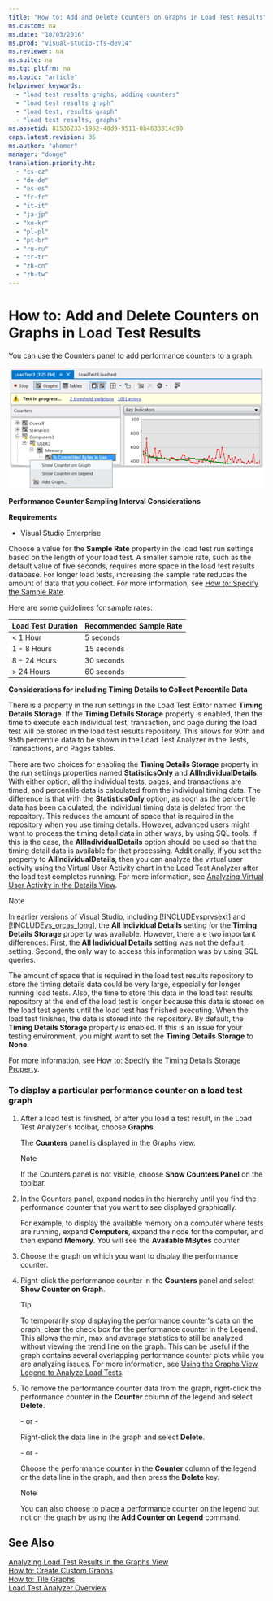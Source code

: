 ```yaml
---
title: "How to: Add and Delete Counters on Graphs in Load Test Results"
ms.custom: na
ms.date: "10/03/2016"
ms.prod: "visual-studio-tfs-dev14"
ms.reviewer: na
ms.suite: na
ms.tgt_pltfrm: na
ms.topic: "article"
helpviewer_keywords: 
  - "load test results graphs, adding counters"
  - "load test results graph"
  - "load test, results graph"
  - "load test results, graphs"
ms.assetid: 81536233-1962-40d9-9511-0b4633814d90
caps.latest.revision: 35
ms.author: "ahomer"
manager: "douge"
translation.priority.ht: 
  - "cs-cz"
  - "de-de"
  - "es-es"
  - "fr-fr"
  - "it-it"
  - "ja-jp"
  - "ko-kr"
  - "pl-pl"
  - "pt-br"
  - "ru-ru"
  - "tr-tr"
  - "zh-cn"
  - "zh-tw"
---
```

# How to: Add and Delete Counters on Graphs in Load Test Results
You can use the Counters panel to add performance counters to a graph.  
  
 ![Added counter to graph](../dv_TeamTestALM/media/ltest_selectcounter.png "LTest_SelectCounter")  
  
 **Performance Counter Sampling Interval Considerations**  
  
 **Requirements**  
  
-   Visual Studio Enterprise  
  
 Choose a value for the **Sample Rate** property in the load test run settings based on the length of your load test. A smaller sample rate, such as the default value of five seconds, requires more space in the load test results database. For longer load tests, increasing the sample rate reduces the amount of data that you collect. For more information, see [How to: Specify the Sample Rate](../dv_TeamTestALM/how-to--specify-the-sample-rate-for-a-load-test-run-setting.md).  
  
 Here are some guidelines for sample rates:  
  
|Load Test Duration|Recommended Sample Rate|  
|------------------------|-----------------------------|  
|\< 1 Hour|5 seconds|  
|1 - 8 Hours|15 seconds|  
|8 - 24 Hours|30 seconds|  
|> 24 Hours|60 seconds|  
  
 **Considerations for including Timing Details to Collect Percentile Data**  
  
 There is a property in the run settings in the Load Test Editor named **Timing Details Storage**. If the **Timing Details Storage** property is enabled, then the time to execute each individual test, transaction, and page during the load test will be stored in the load test results repository. This allows for 90th and 95th percentile data to be shown in the Load Test Analyzer in the Tests, Transactions, and Pages tables.  
  
 There are two choices for enabling the **Timing Details Storage** property in the run settings properties named **StatisticsOnly** and **AllIndividualDetails**. With either option, all the individual tests, pages, and transactions are timed, and percentile data is calculated from the individual timing data. The difference is that with the **StatisticsOnly** option, as soon as the percentile data has been calculated, the individual timing data is deleted from the repository. This reduces the amount of space that is required in the repository when you use timing details. However, advanced users might want to process the timing detail data in other ways, by using SQL tools. If this is the case, the **AllIndividualDetails** option should be used so that the timing detail data is available for that processing. Additionally, if you set the property to **AllIndividualDetails**, then you can analyze the virtual user activity using the Virtual User Activity chart in the Load Test Analyzer after the load test completes running. For more information, see [Analyzing Virtual User Activity in the Details View](../dv_TeamTestALM/analyzing-load-test-virtual-user-activity-in-the-details-view-of-the-load-test-analyzer.md).  
  
> [!NOTE]
>  In earlier versions of Visual Studio, including [!INCLUDE[vsprvsext](../dv_TeamTestALM/includes/vsprvsext_md.md)] and [!INCLUDE[vs_orcas_long](../dv_TeamTestALM/includes/vs_orcas_long_md.md)], the **All Individual Details** setting for the **Timing Details Storage** property was available. However, there are two important differences: First, the **All Individual Details** setting was not the default setting. Second, the only way to access this information was by using SQL queries.  
  
 The amount of space that is required in the load test results repository to store the timing details data could be very large, especially for longer running load tests. Also, the time to store this data in the load test results repository at the end of the load test is longer because this data is stored on the load test agents until the load test has finished executing. When the load test finishes, the data is stored into the repository. By default, the **Timing Details Storage** property is enabled. If this is an issue for your testing environment, you might want to set the **Timing Details Storage** to **None**.  
  
 For more information, see [How to: Specify the Timing Details Storage Property](../dv_TeamTestALM/how-to--specify-the-timing-details-storage-property-for-a-load-test-run-setting.md).  
  
### To display a particular performance counter on a load test graph  
  
1.  After a load test is finished, or after you load a test result, in the Load Test Analyzer's toolbar, choose **Graphs**.  
  
     The **Counters** panel is displayed in the Graphs view.  
  
    > [!NOTE]
    >  If the Counters panel is not visible, choose **Show Counters Panel** on the toolbar.  
  
2.  In the Counters panel, expand nodes in the hierarchy until you find the performance counter that you want to see displayed graphically.  
  
     For example, to display the available memory on a computer where tests are running, expand **Computers**, expand the node for the computer, and then expand **Memory**. You will see the **Available MBytes** counter.  
  
3.  Choose the graph on which you want to display the performance counter.  
  
4.  Right-click the performance counter in the **Counters** panel and select **Show Counter on Graph**.  
  
    > [!TIP]
    >  To temporarily stop displaying the performance counter's data on the graph, clear the check box for the performance counter in the Legend. This allows the min, max and average statistics to still be analyzed without viewing the trend line on the graph. This can be useful if the graph contains several overlapping performance counter plots while you are analyzing issues. For more information, see [Using the Graphs View Legend to Analyze Load Tests](../dv_TeamTestALM/using-the-graphs-view-legend-to-analyze-load-tests.md).  
  
5.  To remove the performance counter data from the graph, right-click the performance counter in the **Counter** column of the legend and select **Delete**.  
  
     \- or -  
  
     Right-click the data line in the graph and select **Delete**.  
  
     \- or -  
  
     Choose the performance counter in the **Counter** column of the legend or the data line in the graph, and then press the **Delete** key.  
  
    > [!NOTE]
    >  You can also choose to place a performance counter on the legend but not on the graph by using the **Add Counter on Legend** command.  
  
## See Also  
 [Analyzing Load Test Results in the Graphs View](../dv_TeamTestALM/analyzing-load-test-results-in-the-graphs-view-of-the-load-test-analyzer.md)   
 [How to: Create Custom Graphs](../dv_TeamTestALM/how-to--create-custom-graphs-in-load-test-results.md)   
 [How to: Tile Graphs](../dv_TeamTestALM/how-to--tile-graphs-in-load-test-results.md)   
 [Load Test Analyzer Overview](../dv_TeamTestALM/load-test-analyzer-overview.md)